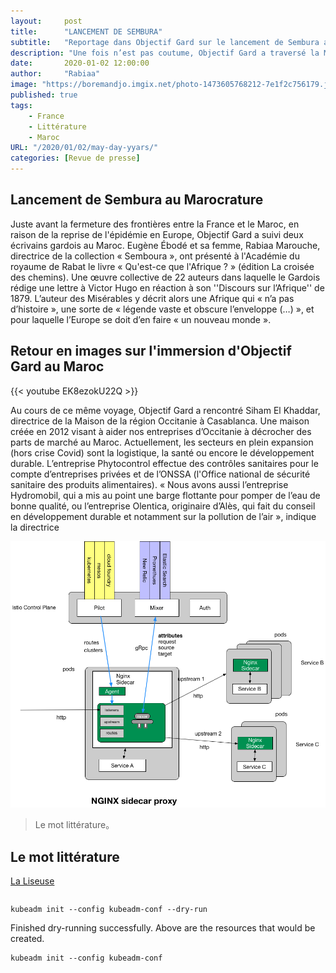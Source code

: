```yaml
---
layout:     post 
title:      "LANCEMENT DE SEMBURA"
subtitle:   "Reportage dans Objectif Gard sur le lancement de Sembura au Maroc, par Coralie Mollaret"
description: "Une fois n’est pas coutume, Objectif Gard a traversé la Méditerranée direction le Maroc. Votre journal a suivi deux écrivains résidant dans le Gard : Eugène Ébodé et sa femme, Rabiaa Marouche, directrice de la collection « Semboura ». Un voyage qui a permis également de découvrir la Maison de la région Occitanie à Casablanca, la seule du continent africain. Retour en images sur l'immersion d'Objectif Gard au Maroc "
date:       2020-01-02 12:00:00
author:     "Rabiaa"
image: "https://boremandjo.imgix.net/photo-1473605768212-7e1f2c756179.jpg"
published: true
tags:
    - France 
    - Littérature
    - Maroc
URL: "/2020/01/02/may-day-yyars/"
categories: [Revue de presse]
---
```


## Lancement de Sembura au Marocrature

Juste avant la fermeture des frontières entre la France et le Maroc, en raison de la reprise de l'épidémie en Europe, Objectif Gard a suivi deux écrivains gardois au Maroc. Eugène Ébodé et sa femme, Rabiaa Marouche, directrice de la collection « Semboura », ont présenté à l'Académie du royaume de Rabat le livre « Qu'est-ce que l'Afrique ? » (édition La croisée des chemins). Une œuvre collective de 22 auteurs dans laquelle le Gardois rédige une lettre à Victor Hugo en réaction à son ''Discours sur l’Afrique'' de 1879. L’auteur des Misérables y décrit alors une Afrique qui « n’a pas d’histoire », une sorte de « légende vaste et obscure l’enveloppe (…) », et pour laquelle l’Europe se doit d’en faire « un nouveau monde ». 

## Retour en images sur l'immersion d'Objectif Gard au Maroc

{{< youtube EK8ezokU22Q >}}

Au cours de ce même voyage, Objectif Gard a rencontré Siham El Khaddar, directrice de la Maison de la région Occitanie à Casablanca. Une maison créée en 2012 visant à aider nos entreprises d’Occitanie à décrocher des parts de marché au Maroc. Actuellement, les secteurs en plein expansion (hors crise Covid) sont la logistique, la santé ou encore le développement durable. L’entreprise Phytocontrol effectue des contrôles sanitaires pour le compte d’entreprises privées et de l’ONSSA (l'Office national de sécurité sanitaire des produits alimentaires). « Nous avons aussi l’entreprise Hydromobil, qui a mis au point une barge flottante pour pomper de l’eau de bonne qualité, ou l’entreprise Olentica, originaire d’Alès, qui fait du conseil en développement durable et notamment sur la pollution de l’air », indique la directrice

<!--more-->
![Nginmesh sidecar proxy](https://raw.githubusercontent.com/nginmesh/nginmesh/master/images/nginx_sidecar.png)

> Le mot littérature。

## Le mot littérature



[La Liseuse](https://fr.wikipedia.org/wiki/Jean-Honor%C3%A9_Fragonard)



```

```



```
kubeadm init --config kubeadm-conf --dry-run
```
Finished dry-running successfully. Above are the resources that would be created.

```
kubeadm init --config kubeadm-conf
```


```